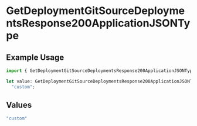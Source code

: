 # GetDeploymentGitSourceDeploymentsResponse200ApplicationJSONType

## Example Usage

```typescript
import { GetDeploymentGitSourceDeploymentsResponse200ApplicationJSONType } from "@vercel/sdk/models/operations";

let value: GetDeploymentGitSourceDeploymentsResponse200ApplicationJSONType =
  "custom";
```

## Values

```typescript
"custom"
```